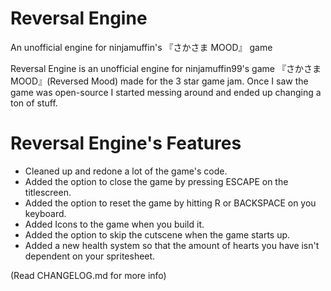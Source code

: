 # Reversal Engine
An unofficial engine for ninjamuffin's 『さかさま MOOD』 game

Reversal Engine is an unofficial engine for ninjamuffin99's game 『さかさま MOOD』(Reversed Mood) made for the 3 star game jam.
Once I saw the game was open-source I started messing around and ended up changing a ton of stuff.

# Reversal Engine's Features
- Cleaned up and redone a lot of the game's code.
- Added the option to close the game by pressing ESCAPE on the titlescreen.
- Added the option to reset the game by hitting R or BACKSPACE on you keyboard.
- Added Icons to the game when you build it.
- Added the option to skip the cutscene when the game starts up.
- Added a new health system so that the amount of hearts you have isn't dependent on your spritesheet.

(Read CHANGELOG.md for more info)
